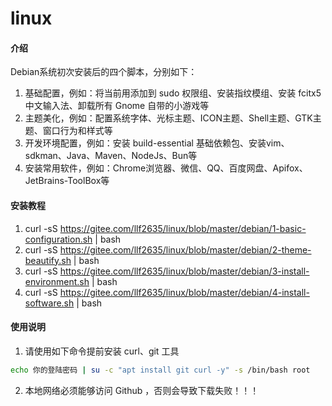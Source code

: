 # linux

#### 介绍
Debian系统初次安装后的四个脚本，分别如下：
1.  基础配置，例如：将当前用添加到 sudo 权限组、安装指纹模组、安装 fcitx5 中文输入法、卸载所有 Gnome 自带的小游戏等
2.  主题美化，例如：配置系统字体、光标主题、ICON主题、Shell主题、GTK主题、窗口行为和样式等
3.  开发环境配置，例如：安装 build-essential 基础依赖包、安装vim、sdkman、Java、Maven、NodeJs、Bun等
4.  安装常用软件，例如：Chrome浏览器、微信、QQ、百度网盘、Apifox、JetBrains-ToolBox等

#### 安装教程

1.  curl -sS https://gitee.com/llf2635/linux/blob/master/debian/1-basic-configuration.sh | bash
2.  curl -sS https://gitee.com/llf2635/linux/blob/master/debian/2-theme-beautify.sh | bash
3.  curl -sS https://gitee.com/llf2635/linux/blob/master/debian/3-install-environment.sh | bash
4.  curl -sS https://gitee.com/llf2635/linux/blob/master/debian/4-install-software.sh | bash

#### 使用说明
1.  请使用如下命令提前安装 curl、git 工具
```bash
echo 你的登陆密码 | su -c "apt install git curl -y" -s /bin/bash root  
```
2.  本地网络必须能够访问 Github ，否则会导致下载失败！！！


